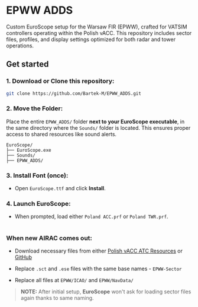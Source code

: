 # EPWW ADDS

Custom EuroScope setup for the Warsaw FIR (EPWW), crafted for VATSIM controllers operating within the Polish vACC. This repository includes sector files, profiles, and display settings optimized for both radar and tower operations.

## Get started
### 1. **Download or Clone** this repository:
```bash
git clone https://github.com/Bartek-M/EPWW_ADDS.git
```

### 2. **Move the Folder**:
Place the entire `EPWW_ADDS/` folder **next to your EuroScope executable**, in the same directory where the `Sounds/` folder is located.
This ensures proper access to shared resources like sound alerts.
```
EuroScope/
├── EuroScope.exe
├── Sounds/
├── EPWW_ADDS/
```

### 3. **Install Font (once)**:
- Open `EuroScope.ttf` and click **Install**.

### 4. **Launch EuroScope**:
- When prompted, load either `Poland ACC.prf` or `Poland TWR.prf`.

#

### When new AIRAC comes out:

- Download necessary files from either [Polish vACC ATC Resources](https://cv.plvacc.pl/atcresources) or [GitHub](https://github.com/Bartek-M/EPWW_ADDS)

- Replace `.sct` and `.ese` files with the same base names - `EPWW-Sector`

- Replace all files at `EPWW/ICAO/` and `EPWW/NavData/`

> **NOTE:** After initial setup, **EuroScope** won't ask for loading sector files again thanks to same naming.


